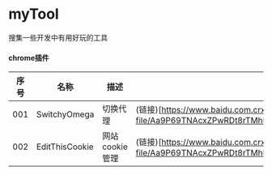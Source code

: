 # myTool
搜集一些开发中有用好玩的工具
#### chrome插件
|序号|名称|描述|链接|
|----|----|----|----|
|001|SwitchyOmega |切换代理|(链接)[https://www.baidu.com.crxdl.com/crx-file/Aa9P69TNAcxZPwRDt8rTMhDdBIep7XCF/padekgcemlokbadohgkifijomclgjgif_v2.5.21.zip]|
|002|EditThisCookie|网站cookie管理|(链接)[https://www.baidu.com.crxdl.com/crx-file/Aa9P69TNAcxZPwRDt8rTMhDdBIep7XCF/fngmhnnpilhplaeedifhccceomclgfbg_v1.6.3.zip]|
